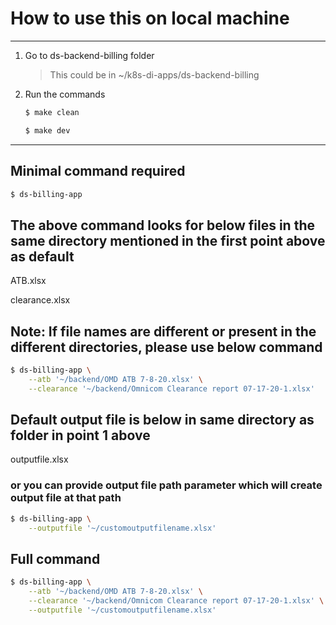 # How to use this on local machine

---
1. Go to ds-backend-billing folder
    > This could be in ~/k8s-di-apps/ds-backend-billing

2. Run the commands 
    ```sh
    $ make clean
    
    $ make dev
    ```

---

## Minimal command required
```sh
$ ds-billing-app
```
## The above command looks for below files in the same directory mentioned in the first point above as default

ATB.xlsx

clearance.xlsx


## Note: If file names are different or present in the different directories, please use below command 
```sh
$ ds-billing-app \
    --atb '~/backend/OMD ATB 7-8-20.xlsx' \
    --clearance '~/backend/Omnicom Clearance report 07-17-20-1.xlsx'
```

## Default output file is below in same directory as folder in point 1 above
outputfile.xlsx

### or you can provide output file path parameter which will create output file at that path
```sh
$ ds-billing-app \
    --outputfile '~/customoutputfilename.xlsx'
```

## Full command 
```sh
$ ds-billing-app \
    --atb '~/backend/OMD ATB 7-8-20.xlsx' \
    --clearance '~/backend/Omnicom Clearance report 07-17-20-1.xlsx' \
    --outputfile '~/customoutputfilename.xlsx'
```